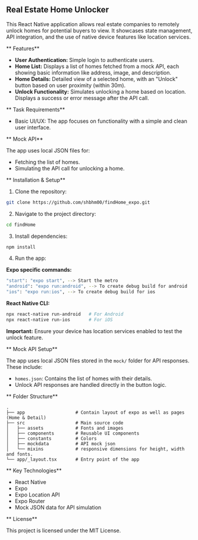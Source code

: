 ##  Real Estate Home Unlocker

This React Native application allows real estate companies to remotely unlock homes for potential buyers to view. It showcases state management, API integration, and the use of native device features like location services.

** Features**

* **User Authentication:** Simple login to authenticate users.
* **Home List:** Displays a list of homes fetched from a mock API, each showing basic information like address, image, and description.
* **Home Details:** Detailed view of a selected home, with an "Unlock" button based on user proximity (within 30m).
* **Unlock Functionality:** Simulates unlocking a home based on location. Displays a success or error message after the API call.

** Task Requirements**

* Basic UI/UX: The app focuses on functionality with a simple and clean user interface.

** Mock API**

The app uses local JSON files for:

* Fetching the list of homes.
* Simulating the API call for unlocking a home.

** Installation & Setup**

1.  Clone the repository:

```bash
git clone https://github.com/shbhm00/findHome_expo.git
```

2.  Navigate to the project directory:

```bash
cd findHome
```

3.  Install dependencies:

```bash
npm install
```

4.  Run the app:

**Expo specific commands:**

```bash
"start": "expo start", --> Start the metro
"android": "expo run:android", --> To create debug build for android
"ios": "expo run:ios", --> To create debug build for ios
```

**React Native CLI:**

```bash
npx react-native run-android   # For Android
npx react-native run-ios       # For iOS
```

**Important:** Ensure your device has location services enabled to test the unlock feature.

** Mock API Setup**

The app uses local JSON files stored in the `mock/` folder for API responses. These include:

* `homes.json`: Contains the list of homes with their details.
* Unlock API responses are handled directly in the button logic.

** Folder Structure**

```
.
├── app                   # Contain layout of expo as well as pages (Home & Detail)
├── src                   # Main source code
│   ├── assets            # Fonts and images
│   ├── components        # Reusable UI components
│   ├── constants         # Colors
│   ├── mockdata          # API mock json
│   └── mixins            # responsive dimensions for height, width and fonts.
└── app/_layout.tsx       # Entry point of the app
```

** Key Technologies**

* React Native
* Expo
* Expo Location API
* Expo Router
* Mock JSON data for API simulation

** License**

This project is licensed under the MIT License.
